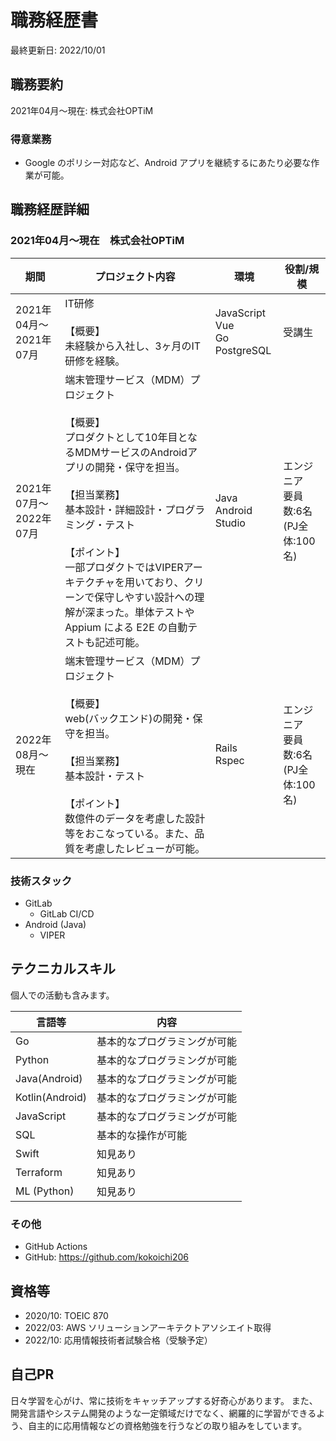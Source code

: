 # 職務経歴書

最終更新日: 2022/10/01

## 職務要約

2021年04月～現在: 株式会社OPTiM

### 得意業務

- Google のポリシー対応など、Android アプリを継続するにあたり必要な作業が可能。

## 職務経歴詳細

### 2021年04月～現在　株式会社OPTiM

|期間|プロジェクト内容|環境|役割/規模|
|---|---|---|---|
|2021年04月～2021年07月|IT研修<br /><br />【概要】<br />未経験から入社し、3ヶ月のIT研修を経験。|JavaScript<br />Vue<br />Go<br />PostgreSQL|受講生|
|2021年07月～2022年07月|端末管理サービス（MDM）プロジェクト<br /><br />【概要】<br />プロダクトとして10年目となるMDMサービスのAndroidアプリの開発・保守を担当。<br /><br />【担当業務】<br />基本設計・詳細設計・プログラミング・テスト<br /><br />【ポイント】<br />一部プロダクトではVIPERアーキテクチャを用いており、クリーンで保守しやすい設計への理解が深まった。単体テストや Appium による E2E の自動テストも記述可能。|Java<br />Android Studio|エンジニア<br />要員数:6名<br />(PJ全体:100名)|
|2022年08月～現在|端末管理サービス（MDM）プロジェクト<br /><br />【概要】<br />web(バックエンド)の開発・保守を担当。<br /><br />【担当業務】<br />基本設計・テスト<br /><br />【ポイント】<br />数億件のデータを考慮した設計等をおこなっている。また、品質を考慮したレビューが可能。<br />|Rails<br />Rspec|エンジニア<br />要員数:6名<br />(PJ全体:100名)|

### 技術スタック

- GitLab
  - GitLab CI/CD
- Android (Java)
  - VIPER

## テクニカルスキル

個人での活動も含みます。

|言語等|内容|
|---|---|
|Go|基本的なプログラミングが可能|
|Python|基本的なプログラミングが可能|
|Java(Android)|基本的なプログラミングが可能|
|Kotlin(Android)|基本的なプログラミングが可能|
|JavaScript|基本的なプログラミングが可能|
|SQL|基本的な操作が可能|
|Swift|知見あり|
|Terraform|知見あり|
|ML (Python)|知見あり|

### その他

- GitHub Actions
- GitHub: https://github.com/kokoichi206

## 資格等

- 2020/10: TOEIC 870
- 2022/03: AWS ソリューションアーキテクトアソシエイト取得
- 2022/10: 応用情報技術者試験合格（受験予定）

## 自己PR

日々学習を心がけ、常に技術をキャッチアップする好奇心があります。
また、開発言語やシステム開発のような一定領域だけでなく、網羅的に学習ができるよう、自主的に応用情報などの資格勉強を行うなどの取り組みをしています。
